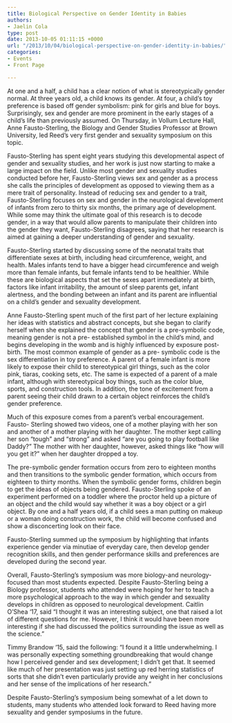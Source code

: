 ```yaml
---
title: Biological Perspective on Gender Identity in Babies
authors:
- Jaelin Cola
type: post
date: 2013-10-05 01:11:15 +0000
url: "/2013/10/04/biological-perspective-on-gender-identity-in-babies/"
categories:
- Events
- Front Page

---
```

At one and a half, a child has a clear notion of what is stereotypically gender normal. At three years old, a child knows its gender. At four, a child’s toy preference is based off gender symbolism: pink for girls and blue for boys. Surprisingly, sex and gender are more prominent in the early stages of a child’s life than previously assumed. On Thursday, in Vollum Lecture Hall, Anne Fausto-Sterling, the Biology and Gender Studies Professor at Brown University, led Reed’s very first gender and sexuality symposium on this topic.

Fausto-Sterling has spent eight years studying this developmental aspect of gender and sexuality studies, and her work is just now starting to make a large impact on the field. Unlike most gender and sexuality studies conducted before her, Fausto-Sterling views sex and gender as a process she calls the principles of development as opposed to viewing them as a mere trait of personality. Instead of reducing sex and gender to a trait, Fausto-Sterling focuses on sex and gender in the neurological development of infants from zero to thirty six months, the primary age of development. While some may think the ultimate goal of this research is to decode gender, in a way that would allow parents to manipulate their children into the gender they want, Fausto-Sterling disagrees, saying that her research is aimed at gaining a deeper understanding of gender and sexuality.

Fausto-Sterling started by discussing some of the neonatal traits that differentiate sexes at birth, including head circumference, weight, and health. Males infants tend to have a bigger head circumference and weigh more than female infants, but female infants tend to be healthier. While these are biological aspects that set the sexes apart immediately at birth, factors like infant irritability, the amount of sleep parents get, infant alertness, and the bonding between an infant and its parent are influential on a child’s gender and sexuality development.

Anne Fausto-Sterling spent much of the first part of her lecture explaining her ideas with statistics and abstract concepts, but she began to clarify herself when she explained the concept that gender is a pre-symbolic code, meaning gender is not a pre- established symbol in the child’s mind, and begins developing in the womb and is highly influenced by exposure post-birth. The most common example of gender as a pre- symbolic code is the sex differentiation in toy preference. A parent of a female infant is more likely to expose their child to stereotypical girl things, such as the color pink, tiaras, cooking sets, etc. The same is expected of a parent of a male infant, although with stereotypical boy things, such as the color blue, sports, and construction tools. In addition, the tone of excitement from a parent seeing their child drawn to a certain object reinforces the child’s gender preference.

Much of this exposure comes from a parent’s verbal encouragement. Fausto- Sterling showed two videos, one of a mother playing with her son and another of a mother playing with her daughter. The mother kept calling her son “tough” and “strong” and asked “are you going to play football like Daddy?” The mother with her daughter, however, asked things like “how will you get it?” when her daughter dropped a toy.

The pre-symbolic gender formation occurs from zero to eighteen months and then transitions to the symbolic gender formation, which occurs from eighteen to thirty months. When the symbolic gender forms, children begin to get the ideas of objects being gendered. Fausto-Sterling spoke of an experiment performed on a toddler where the proctor held up a picture of an object and the child would say whether it was a boy object or a girl object. By one and a half years old, if a child sees a man putting on makeup or a woman doing construction work, the child will become confused and show a disconcerting look on their face.

Fausto-Sterling summed up the symposium by highlighting that infants experience gender via minutiae of everyday care, then develop gender recognition skills, and then gender performance skills and preferences are developed during the second year.

Overall, Fausto-Sterling’s symposium was more biology-and neurology-focused than most students expected. Despite Fausto-Sterling being a Biology professor, students who attended were hoping for her to teach a more psychological approach to the way in which gender and sexuality develops in children as opposed to neurological development. Caitlin O’Shea ‘17, said “I thought it was an interesting subject, one that raised a lot of different questions for me. However, I think it would have been more interesting if she had discussed the politics surrounding the issue as well as the science.”

Timmy Brandow ‘15, said the following: “I found it a little underwhelming. I was personally expecting something groundbreaking that would change how I perceived gender and sex development; I didn&#8217;t get that. It seemed like much of her presentation was just setting up red herring statistics of sorts that she didn&#8217;t even particularly provide any weight in her conclusions and her sense of the implications of her research.”

Despite Fausto-Sterling’s symposium being somewhat of a let down to students, many students who attended look forward to Reed having more sexuality and gender symposiums in the future.